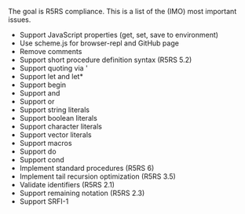 The goal is R5RS compliance. This is a list of the (IMO) most
important issues.

* Support JavaScript properties (get, set, save to environment)
* Use scheme.js for browser-repl and GitHub page
* Remove comments
* Support short procedure definition syntax (R5RS 5.2)
* Support quoting via '
* Support let and let*
* Support begin
* Support and
* Support or
* Support string literals
* Support boolean literals
* Support character literals
* Support vector literals
* Support macros
* Support do
* Support cond
* Implement standard procedures (R5RS 6)
* Implement tail recursion optimization (R5RS 3.5)
* Validate identifiers (R5RS 2.1)
* Support remaining notation (R5RS 2.3)
* Support SRFI-1
